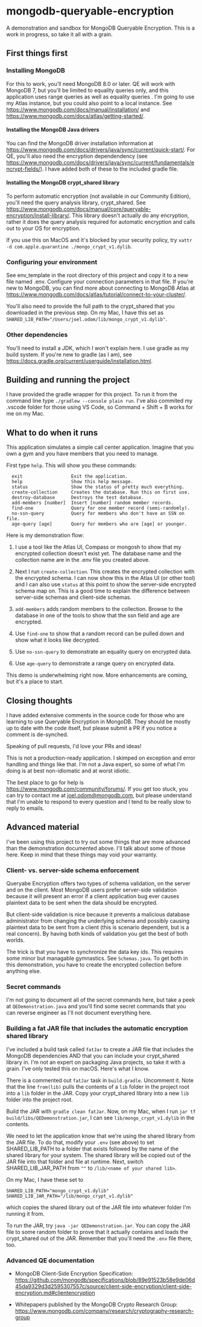 # mongodb-queryable-encryption
A demonstration and sandbox for MongoDB Queryable Encryption. This is a work
in progress, so take it all with a grain.

## First things first

### Installing MongoDB

For this to work, you'll need MongoDB 8.0 or later. QE will work with MongoDB 7,
but you'll be limited to equality queries only, and this application uses range
queries as well as equality queries . I'm going to use my Atlas
instance, but you could also point to a local instance.
See https://www.mongodb.com/docs/manual/installation/ and
https://www.mongodb.com/docs/atlas/getting-started/.

#### Installing the MongoDB Java drivers

You can find the MongoDB driver installation information at
https://www.mongodb.com/docs/drivers/java/sync/current/quick-start/. For QE,
you'll also need the encryption dependendency (see
https://www.mongodb.com/docs/drivers/java/sync/current/fundamentals/encrypt-fields/).
I have added both of these to the included gradle file.

#### Installing the MongoDB crypt_shared library

To perform automatic encryption (not available in our Community Edition),
you'll need the query analysis library, crypt_shared. See
https://www.mongodb.com/docs/manual/core/queryable-encryption/install-library/.
This library doesn't actually do any encryption, rather it does the query
analysis required for automatic encryption and calls out to your OS for encryption.

If you use this on MacOS and it's blocked by your security policy, try
`xattr -d com.apple.quarantine ./mongo_crypt_v1.dylib`.

### Configuring your environment

See env_template in the root directory of this project and copy it to
a new file named .env. Configure your connection parameters in that file.
If you're new to MongoDB, you can find more about connecting to MongoDB
Atlas at https://www.mongodb.com/docs/atlas/tutorial/connect-to-your-cluster/.

You'll also need to provide the full path to the crypt_shared that you downloaded
in the previous step. On my Mac, I have this set as
`SHARED_LIB_PATH="/Users/joel.odom/lib/mongo_crypt_v1.dylib"`.

### Other dependencies

You'll need to install a JDK, which I won't explain here.
I use gradle as my build system. If you're new to gradle (as I am), see
https://docs.gradle.org/current/userguide/installation.html.

## Building and running the project

I have provided the gradle wrapper for this project. To run it from the command
line type `./gradlew --console plain run`. I've also commited my .vscode folder
for those using VS Code, so Command + Shift + B works for me on my Mac.

## What to do when it runs

This application simulates a simple call center application. Imagine that you
own a gym and you have members that you need to manage.

First type `help`. This will show you these commands:

```
  exit                  Exit the application.
  help                  Show this help message.
  status                Show the status of pretty much everything.
  create-collection     Creates the database. Run this on first use.
  destroy-database      Destroys the test database.
  add-members [number]  Insert [number] random member records.
  find-one              Query for one member record (semi-randomly).
  no-ssn-query          Query for members who don't have an SSN on file.
  age-query [age]       Query for members who are [age] or younger.
```

Here is my demonstration flow:

1. I use a tool like the Atlas UI, Compass or mongosh to show that my encrypted
collection doesn't exist yet. The database name and the collection name are
in the .env file you created above.

2. Next I run `create-collection`. This creates the encrypted collection with the
encrypted schema. I can now show this in the Atlas UI (or other tool) and
I can also use `status` at this point to show the server-side encrypted schema
map on. This is a good time to explain the difference between server-side
schemas and client-side schemas.

3. `add-members` adds random members to the collection. Browse to the database
in one of the tools to show that the ssn field and age are encrypted.

4. Use `find-one` to show that a random record can be pulled down and show what
it looks like decrypted.

5. Use `no-ssn-query` to demonstrate an equality query on encrypted data.

6. Use `age-query` to demonstrate a range query on encrypted data.

This demo is underwhelming right now. More enhancements are coming, but it's a
place to start.

## Closing thoughts

I have added extensive comments in the source code for those who are learning
to use Queryable Encryption in MongoDB. They should be mostly up to date
with the code itself, but please submit a PR if you notice a comment is
de-synched.

Speaking of pull requests, I'd love your PRs and ideas!

This is not a production-ready application. I skimped on exception and error
handling and things like that. I'm not a Java expert, so some of what I'm
doing is at best non-idiomatic and at worst idiotic.

The best place to go for help is https://www.mongodb.com/community/forums/.
If you get too stuck, you can try to contact me at joel.odom@mongodb.com, but
please understand that I'm unable to respond to every question and I tend
to be really slow to reply to emails.

## Advanced material

I've been using this project to try out some things that are more advanced than
the demonstration documented above. I'll talk about some of those here. Keep
in mind that these things may void your warranty.

### Client- vs. server-side schema enforcement

Queryabe Encryption offers two types of schema validation, on the server and
on the client. Most MongoDB users prefer server-side validation because it
will present an error if a client application bug ever causes plaintext data
to be sent when the data should be encrypted.

But client-side validation is nice because it prevents a malicious database
administrator from changing the underlying schema and possibly causing
plaintext data to be sent from a client (this is scenario dependent, but is a
real concern). By having both kinds of validation you get the best of both
worlds.

The trick is that you have to synchronize the data key ids. This requires some
minor but managable gymnastics. See `Schemas.java`. To get both in this
demonstration, you have to create the encrypted collection before anything else.

### Secret commands

I'm not going to document all of the secret commands here, but take a peek at
`QEDemonstration.java` and you'll find some secret commands that you can
reverse engineer as I'll not document everything here.

### Building a fat JAR file that includes the automatic encryption shared library

I've included a build task called `fatJar` to create a JAR file that includes
the MongoDB dependencies AND that you can include your crypt_shared library in.
I'm not an expert on packaging Java projects, so take it with a grain.
I've only tested this on macOS. Here's what I know.

There is a commented out `fatJar` task in `build.gradle`. Uncomment it. Note
that the line `from(lib)` pulls the contents of a `lib` folder in the project
root into a `lib` folder in the JAR. Copy your crypt_shared library into a new
`lib` folder into the project root.

Build the JAR with `gradle clean fatJar`. Now, on my Mac, when I run
`jar tf build/libs/QEDemonstration.jar`, I can see `lib/mongo_crypt_v1.dylib` in
the contents.

We need to let the application know that we're using the shared library
from the JAR file. To do that, modify your `.env` (see above) to set
SHARED_LIB_PATH to a folder that exists followed by the name of the shared
library for your system. The shared library will be copied out
of the JAR file into that folder and file at runtime.
Next, switch SHARED_LIB_JAR_PATH from `""` to `/lib/<name of your shared lib>`.

On my Mac, I have these set to

```
SHARED_LIB_PATH="mongo_crypt_v1.dylib"
SHARED_LIB_JAR_PATH="/lib/mongo_crypt_v1.dylib"
```

which copies the shared library out of the JAR file into whatever folder
I'm running it from.

To run the JAR, try `java -jar QEDemonstration.jar`. You can copy the JAR file
to some random folder to prove that it actually contains and loads the
crypt_shared out of the JAR. Remember that you'll need the `.env` file there,
too.

### Advanced QE documentation

* MongoDB Client-Side Encryption Specification: https://github.com/mongodb/specifications/blob/89e91523b58e9de06d45da9329d3d2595307557c/source/client-side-encryption/client-side-encryption.md#clientencryption

* Whitepapers published by the MongoDB Crypto Research Group: https://www.mongodb.com/company/research/cryptography-research-group

